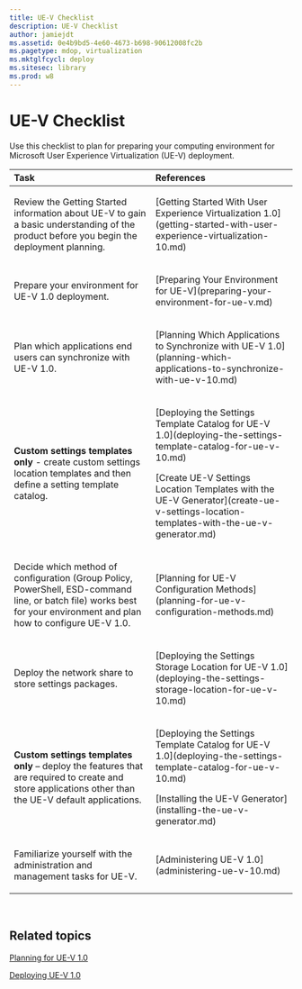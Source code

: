 ```yaml
---
title: UE-V Checklist
description: UE-V Checklist
author: jamiejdt
ms.assetid: 0e4b9bd5-4e60-4673-b698-90612008fc2b
ms.pagetype: mdop, virtualization
ms.mktglfcycl: deploy
ms.sitesec: library
ms.prod: w8
---
```



# UE-V Checklist


Use this checklist to plan for preparing your computing environment for Microsoft User Experience Virtualization (UE-V) deployment.

<table>
<colgroup>
<col width="50%" />
<col width="50%" />
</colgroup>
<thead>
<tr class="header">
<th align="left">Task</th>
<th align="left">References</th>
</tr>
</thead>
<tbody>
<tr class="odd">
<td align="left"><p>Review the Getting Started information about UE-V to gain a basic understanding of the product before you begin the deployment planning.</p></td>
<td align="left"><p>[Getting Started With User Experience Virtualization 1.0](getting-started-with-user-experience-virtualization-10.md)</p></td>
</tr>
<tr class="even">
<td align="left"><p>Prepare your environment for UE-V 1.0 deployment.</p></td>
<td align="left"><p>[Preparing Your Environment for UE-V](preparing-your-environment-for-ue-v.md)</p></td>
</tr>
<tr class="odd">
<td align="left"><p>Plan which applications end users can synchronize with UE-V 1.0.</p></td>
<td align="left"><p>[Planning Which Applications to Synchronize with UE-V 1.0](planning-which-applications-to-synchronize-with-ue-v-10.md)</p></td>
</tr>
<tr class="even">
<td align="left"><p><strong>Custom settings templates only</strong> - create custom settings location templates and then define a setting template catalog.</p></td>
<td align="left"><p>[Deploying the Settings Template Catalog for UE-V 1.0](deploying-the-settings-template-catalog-for-ue-v-10.md)</p>
<p>[Create UE-V Settings Location Templates with the UE-V Generator](create-ue-v-settings-location-templates-with-the-ue-v-generator.md)</p></td>
</tr>
<tr class="odd">
<td align="left"><p>Decide which method of configuration (Group Policy, PowerShell, ESD-command line, or batch file) works best for your environment and plan how to configure UE-V 1.0.</p></td>
<td align="left"><p>[Planning for UE-V Configuration Methods](planning-for-ue-v-configuration-methods.md)</p></td>
</tr>
<tr class="even">
<td align="left"><p>Deploy the network share to store settings packages.</p></td>
<td align="left"><p>[Deploying the Settings Storage Location for UE-V 1.0](deploying-the-settings-storage-location-for-ue-v-10.md)</p></td>
</tr>
<tr class="odd">
<td align="left"><p><strong>Custom settings templates only</strong> – deploy the features that are required to create and store applications other than the UE-V default applications.</p></td>
<td align="left"><p>[Deploying the Settings Template Catalog for UE-V 1.0](deploying-the-settings-template-catalog-for-ue-v-10.md)</p>
<p>[Installing the UE-V Generator](installing-the-ue-v-generator.md)</p></td>
</tr>
<tr class="even">
<td align="left"><p>Familiarize yourself with the administration and management tasks for UE-V.</p></td>
<td align="left"><p>[Administering UE-V 1.0](administering-ue-v-10.md)</p></td>
</tr>
</tbody>
</table>

 

## Related topics


[Planning for UE-V 1.0](planning-for-ue-v-10.md)

[Deploying UE-V 1.0](deploying-ue-v-10.md)

 

 






